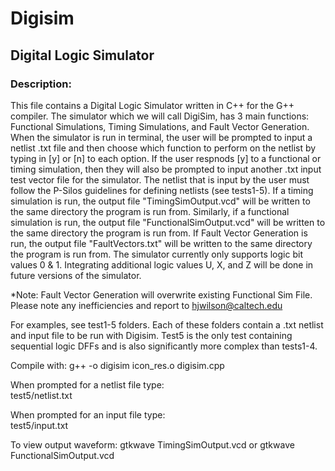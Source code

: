 # Digisim
## Digital Logic Simulator
### Description: 
This file contains a Digital Logic Simulator written in C++ for the G++ compiler. The simulator which 
we will call DigiSim, has 3 main functions: Functional Simulations, Timing Simulations, and Fault 
Vector Generation. When the simulator is run in terminal, the user will be prompted to input a netlist
.txt file and then choose which function to perform on the netlist by typing in [y] or [n] to each 
option. If the user respnods [y] to a functional or timing simulation, then they will also be prompted
to input another .txt input test vector file for the simulator. The netlist that is input by the user 
must follow the P-Silos guidelines for defining netlists (see tests1-5). If a timing simulation is run, the 
output file "TimingSimOutput.vcd" will be written to the same directory the program is run from. Similarly,
if a functional simulation is run, the output file "FunctionalSimOutput.vcd" will be written to the same 
directory the program is run from. If Fault Vector Generation is run, the output file "FaultVectors.txt"
will be written to the same directory the program is run from. The simulator currently only supports
logic bit values 0 & 1. Integrating additional logic values U, X, and Z will be done in future versions
of the simulator.

*Note: Fault Vector Generation will overwrite existing Functional Sim File. 
Please note any inefficiencies and report to hjwilson@caltech.edu

For examples, see test1-5 folders. Each of these folders contain a .txt netlist and input file
to be run with Digisim. Test5 is the only test containing sequential logic DFFs and is also significantly 
more complex than tests1-4. 

Compile with: 
g++ -o digisim icon_res.o digisim.cpp

When prompted for a netlist file type:  
	test5/netlist.txt
 
When prompted for an input file type:  
	test5/input.txt
 
 To view output waveform:
 	gtkwave TimingSimOutput.vcd
 or 	gtkwave FunctionalSimOutput.vcd


